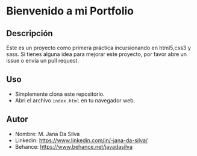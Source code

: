 # Bienvenido a mi Portfolio

## Descripción
Este es un proyecto como primera práctica incursionando en html5,css3 y sass.
Si tienes alguna idea para mejorar este proyecto, por favor abre un issue o envía un pull request.

## Uso
- Simplemente clona este repositorio.
- Abri el archivo `index.html` en tu navegador web.

## Autor
- Nombre: M. Jana Da Silva
- Linkedin: https://www.linkedin.com/in/-jana-da-silva/
- Behance: https://www.behance.net/javadasilva

